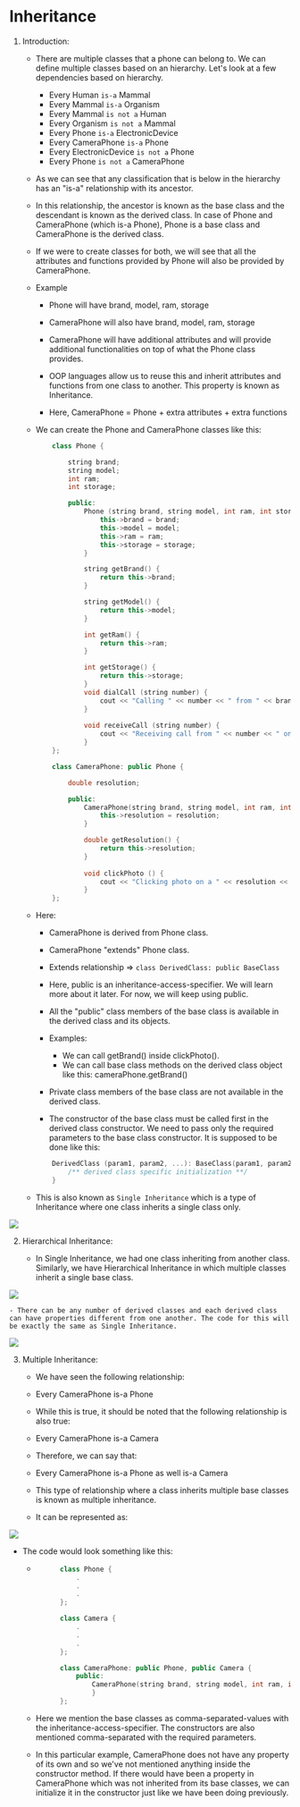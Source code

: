 # Inheritance

1. Introduction:

    - There are multiple classes that a phone can belong to. We can define multiple classes based on an hierarchy. Let's look at a few dependencies based on hierarchy.

        - Every Human ```is-a``` Mammal
        - Every Mammal ```is-a``` Organism
        - Every Mammal ```is not a``` Human
        - Every Organism ```is not a``` Mammal
        - Every Phone ```is-a``` ElectronicDevice
        - Every CameraPhone ```is-a``` Phone
        - Every ElectronicDevice ```is not a``` Phone
        - Every Phone ```is not a``` CameraPhone

    - As we can see that any classification that is below in the hierarchy has an "is-a" relationship with its ancestor.

    - In this relationship, the ancestor is known as the base class and the descendant is known as the derived class. In case of Phone and CameraPhone (which is-a Phone), Phone is a base class and CameraPhone is the derived class.

    - If we were to create classes for both, we will see that all the attributes and functions provided by Phone will also be provided by CameraPhone.

    - Example

        - Phone will have brand, model, ram, storage

        - CameraPhone will also have brand, model, ram, storage

        - CameraPhone will have additional attributes and will provide additional functionalities on top of what the Phone class provides.

        - OOP languages allow us to reuse this and inherit attributes and functions from one class to another. This property is known as Inheritance.

        - Here, CameraPhone = Phone + extra attributes + extra functions

    - We can create the Phone and CameraPhone classes like this:

        ```c++
            class Phone {

                string brand;
                string model;
                int ram;
                int storage;

                public:
                    Phone (string brand, string model, int ram, int storage) {
                        this->brand = brand;
                        this->model = model;
                        this->ram = ram;
                        this->storage = storage;
                    }

                    string getBrand() {
                        return this->brand;
                    }

                    string getModel() {
                        return this->model;
                    }

                    int getRam() {
                        return this->ram;
                    }

                    int getStorage() {
                        return this->storage;
                    }
                    void dialCall (string number) {
                        cout << "Calling " << number << " from " << brand << ":" << model << "\n";
                    }
                    
                    void receiveCall (string number) {
                        cout << "Receiving call from " << number << " on " << brand << ":" << model << "\n";
                    }
            };

            class CameraPhone: public Phone {

                double resolution;

                public:
                    CameraPhone(string brand, string model, int ram, int storage, double resolution): Phone(brand, model, ram, storage) {
                        this->resolution = resolution;
                    }

                    double getResolution() {
                        return this->resolution;
                    }
                    
                    void clickPhoto () {
                        cout << "Clicking photo on a " << resolution << " MP " << getBrand() << ":" << getModel() << "\n";
                    }
            };
        ```

    - Here:

        - CameraPhone is derived from Phone class.
        - CameraPhone "extends" Phone class.
        - Extends relationship => ```class DerivedClass: public BaseClass```
        - Here, public is an inheritance-access-specifier. We will learn more about it later. For now, we will keep using public.
        - All the "public" class members of the base class is available in the derived class and its objects.
        - Examples:
        
            - We can call getBrand() inside clickPhoto().
            - We can call base class methods on the derived class object like this: cameraPhone.getBrand()
        
        - Private class members of the base class are not available in the derived class.
        - The constructor of the base class must be called first in the derived class constructor. We need to pass only the required parameters to the base class constructor.
        It is supposed to be done like this:
        
        ```c++
            DerivedClass (param1, param2, ...): BaseClass(param1, param2, ….) {
                /** derived class specific initialization **/
            }
        ```
    
    - This is also known as ```Single Inheritance``` which is a type of Inheritance where one class inherits a single class only.

![](inheritance_uml_diagram.PNG)

2. Hierarchical Inheritance:

    - In Single Inheritance, we had one class inheriting from another class. Similarly, we have Hierarchical Inheritance in which multiple classes inherit a single base class.

![](hierarchical_inheritance.PNG)

    - There can be any number of derived classes and each derived class can have properties different from one another. The code for this will be exactly the same as Single Inheritance.

![](hierarchical_inheritance1.PNG)

3. Multiple Inheritance:

    - We have seen the following relationship:

    - Every CameraPhone is-a Phone

    - While this is true, it should be noted that the following relationship is also true:
    - Every CameraPhone is-a Camera

    - Therefore, we can say that:
    - Every CameraPhone is-a Phone as well is-a Camera

    - This type of relationship where a class inherits multiple base classes is known as multiple inheritance. 
    
    - It can be represented as:

![](multiple_inheritance.PNG)

- The code would look something like this:

    - ```c++
            class Phone {
                .
                .
                .
            };

            class Camera {
                .
                .
                .
            };

            class CameraPhone: public Phone, public Camera {
                public:
                    CameraPhone(string brand, string model, int ram, int storage, double resolution): Phone(brand, model, ram, storage), Camera(resolution) {
                    }
            };

      ```
    
    - Here we mention the base classes as comma-separated-values with the inheritance-access-specifier. The constructors are also mentioned comma-separated with the required parameters.

    - In this particular example, CameraPhone does not have any property of its own and so we've not mentioned anything inside the constructor method. If there would have been a property in CameraPhone which was not inherited from its base classes, we can initialize it in the constructor just like we have been doing previously.
